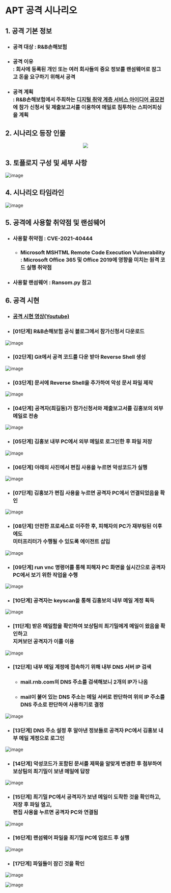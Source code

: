 # APT 공격 시나리오
## 1. 공격 기본 정보

+ ### 공격 대상 : R&B손해보험
+ ### 공격 이유 <br> : 회사에 등록된 개인 또는 여러 회사들의 중요 정보를 랜섬웨어로 잠그고 돈을 요구하기 위해서 공격
+ ### 공격 계획 <br> : R&B손해보험에서 주최하는 [디지털 취약 계층 서비스 아이디어 공모전](https://user-images.githubusercontent.com/66483772/149353129-008ce51a-1e93-4ec8-ad35-320c8e120a1d.png)에 참가 신청서 및 제출보고서를 이용하여 메일로 침투하는 스피어피싱을 계획


## 2. 시나리오 등장 인물
<p align="center">
  <img src="https://user-images.githubusercontent.com/66483772/149353334-699fad03-ebfa-4235-8bfe-ac1662839cca.png">
</p>

## 3. 토플로지 구성 및 세부 사항
![image](https://user-images.githubusercontent.com/66483772/149354447-db31fd72-c476-4056-9b14-1ebbfa46d0bf.png)

## 4. 시나리오 타임라인
![image](https://user-images.githubusercontent.com/66483772/149354486-9dc5fba5-ac24-4c4e-aa3e-3c1731c45488.png)

## 5. 공격에 사용할 취약점 및 랜섬웨어
+ ### 사용할 취약점 : CVE-2021-40444
  + ### Microsoft MSHTML Remote Code Execution Vulnerability <br> : Microsoft Office 365 및 Office 2019에 영향을 미치는 원격 코드 실행 취약점

+ ### 사용할 랜섬웨어 : Ransom.py 참고

## 6. 공격 시현
+ ### [공격 시현 영상(Youtube)](https://youtu.be/akB2ufK3PgI)
+ ### [01단계] R&B손해보험 공식 블로그에서 참가신청서 다운로드
![image](https://user-images.githubusercontent.com/66483772/149355035-22375552-87c0-4c45-832f-ab601f8348e0.png)

+ ### [02단계] Git에서 공격 코드를 다운 받아 Reverse Shell 생성
![image](https://user-images.githubusercontent.com/66483772/149355104-71303e31-e440-406b-b307-46a0557058af.png)

+ ### [03단계] 문서에 Reverse Shell을 추가하여 악성 문서 파일 제작
![image](https://user-images.githubusercontent.com/66483772/149355138-c0f84837-c4db-48a6-b495-398b3a171087.png)

+ ### [04단계] 공격자(최길동)가 참가신청서와 제출보고서를 김홍보의 외부 메일로 전송
![image](https://user-images.githubusercontent.com/66483772/149355207-6e734f02-2e30-4f67-98ed-866e69557ad3.png)

+ ### [05단계] 김홍보 내부 PC에서 외부 메일로 로그인한 후 파일 저장
![image](https://user-images.githubusercontent.com/66483772/149355257-9e8fe6ad-48d7-489f-ae57-3ca7ce30a9b5.png)

+ ### [06단계] 아래의 사진에서 편집 사용을 누르면 악성코드가 실행
![image](https://user-images.githubusercontent.com/66483772/149355304-ce85d657-7244-47f9-a06f-0818cc3555fb.png)

+ ### [07단계] 김홍보가 편집 사용을 누르면 공격자 PC에서 연결되었음을 확인
![image](https://user-images.githubusercontent.com/66483772/149355348-751b6e61-a25f-4de2-a004-c6c9ae80cf6c.png)

+ ### [08단계] 안전한 프로세스로 이주한 후, 피해자의 PC가 재부팅된 이후에도 <br> 미터프리터가 수행될 수 있도록 에이전트 삽입
![image](https://user-images.githubusercontent.com/66483772/149355392-1d11e6ab-0d82-41ce-a1e7-7185b189919e.png)

+ ### [09단계] run vnc 명령어를 통해 피해자 PC 화면을 실시간으로 공격자 PC에서 보기 위한 작업을 수행
![image](https://user-images.githubusercontent.com/66483772/149355441-c94ded20-454b-4fee-8d5a-1bf8750974ae.png)

+ ### [10단계] 공격자는 keyscan을 통해 김홍보의 내부 메일 계정 획득
![image](https://user-images.githubusercontent.com/66483772/149355492-6a0895c7-3d0e-4193-b73a-9c5c56ed80ad.png)

+ ### [11단계] 받은 메일함을 확인하여 보상팀의 최기밀에게 메일이 왔음을 확인하고 <br> 지켜보던 공격자가 이를 이용
![image](https://user-images.githubusercontent.com/66483772/149355534-33001e68-c3f2-4bf1-9a6a-18411acfe723.png)

+ ### [12단계] 내부 메일 계정에 접속하기 위해 내부 DNS 서버 IP 검색
  + ### mail.rnb.com의 DNS 주소를 검색해보니 2개의 IP가 나옴
  + ### mail이 붙어 있는 DNS 주소는 메일 서버로 판단하여 위의 IP 주소를 <br> DNS 주소로 판단하여 사용하기로 결정
![image](https://user-images.githubusercontent.com/66483772/149355579-9448b0cb-5317-4c5f-bee5-b2051f94d578.png)

+ ### [13단계] DNS 주소 설정 후 알아낸 정보들로 공격자 PC에서 김홍보 내부 메일 계정으로 로그인
![image](https://user-images.githubusercontent.com/66483772/149355633-d1bbed47-e34e-4d5d-bd82-3e1174e45d9c.png)

+ ### [14단계] 악성코드가 포함된 문서를 제목을 알맞게 변경한 후 첨부하여 <br> 보상팀의 최기밀이 보낸 메일에 답장
![image](https://user-images.githubusercontent.com/66483772/149355680-c16e3f80-fbb9-4a41-bdd1-e0c2ec77a1cf.png)

+ ### [15단계] 최기밀 PC에서 공격자가 보낸 메일이 도착한 것을 확인하고, 저장 후 파일 열고, <br> 편집 사용을 누르면 공격자 PC와 연결됨
![image](https://user-images.githubusercontent.com/66483772/149355717-8aeddbf5-47a1-4748-97d4-ed5a6483e361.png)

+ ### [16단계] 랜섬웨어 파일을 최기밀 PC에 업로드 후 실행
![image](https://user-images.githubusercontent.com/66483772/149355763-326c727a-7920-4a64-93d8-04cf09a18af4.png)

+ ### [17단계] 파일들이 잠긴 것을 확인
![image](https://user-images.githubusercontent.com/66483772/149355838-5fed5271-fafa-4364-9767-fe18ed0477a7.png)

![image](https://user-images.githubusercontent.com/66483772/149355854-3d8f3746-2db5-494f-90a6-bc199f6b6433.png)
